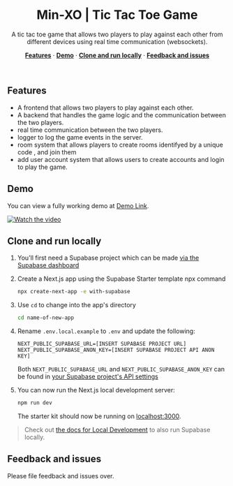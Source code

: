 <h1 align="center">Min-XO | Tic Tac Toe Game</h1>

<p align="center">
 A tic tac toe game that allows two players to play against each other from different devices using real time communication (websockets).
</p>

<p align="center">
  <a href="#features"><strong>Features</strong></a> ·
  <a href="#demo"><strong>Demo</strong></a> ·
  <a href="#clone-and-run-locally"><strong>Clone and run locally</strong></a> ·
  <a href="#feedback-and-issues"><strong>Feedback and issues</strong></a>
</p>
<br/>

## Features

- A frontend that allows two players to play against each other.
- A backend that handles the game logic and the communication between the two players.
- real time communication between the two players.
- logger to log the game events in the server.
- room system that allows players to create rooms identifyed by a unique code , and join them
- add user account system that allows users to create accounts and login to play the game.
## Demo

You can view a fully working demo at [Demo Link](https://min-xo.vercel.app/).


[![Watch the video]((https://raw.githubusercontent.com/RacimFethallah/min-xo/main/thumbnail.png))](https://raw.githubusercontent.com/RacimFethallah/min-xo/main/Demo%20video.mov)



## Clone and run locally

1. You'll first need a Supabase project which can be made [via the Supabase dashboard](https://database.new)

2. Create a Next.js app using the Supabase Starter template npx command

   ```bash
   npx create-next-app -e with-supabase
   ```

3. Use `cd` to change into the app's directory

   ```bash
   cd name-of-new-app
   ```

4. Rename `.env.local.example` to `.env` and update the following:

   ```
   NEXT_PUBLIC_SUPABASE_URL=[INSERT SUPABASE PROJECT URL]
   NEXT_PUBLIC_SUPABASE_ANON_KEY=[INSERT SUPABASE PROJECT API ANON KEY]
   ```

   Both `NEXT_PUBLIC_SUPABASE_URL` and `NEXT_PUBLIC_SUPABASE_ANON_KEY` can be found in [your Supabase project's API settings](https://app.supabase.com/project/_/settings/api)

5. You can now run the Next.js local development server:

   ```bash
   npm run dev
   ```

   The starter kit should now be running on [localhost:3000](http://localhost:3000/).

> Check out [the docs for Local Development](https://supabase.com/docs/guides/getting-started/local-development) to also run Supabase locally.

## Feedback and issues

Please file feedback and issues over.
